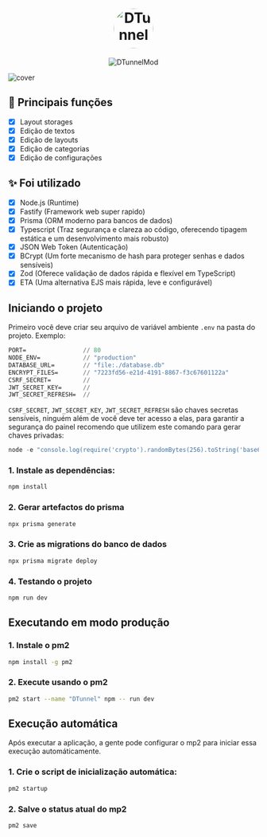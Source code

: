 <h1 align="center">
  <img src="https://i.ibb.co/7SMc2NX/logo.jpg" alt="DTunnel" style="width: 80px; height: 80px; border-radius: 50%;">
</h1>

<p align="center">
 <img src="https://img.shields.io/static/v1?label=DTunnel&message=Mod&color=E51C44&labelColor=0A1033" alt="DTunnelMod" />
</p>

![cover](https://i.ibb.co/0yPYBjy/preview.png)

## :rocket: Principais funções

- [x] Layout storages
- [x] Edição de textos
- [x] Edição de layouts
- [x] Edição de categorias
- [x] Edição de configurações

## ✨ Foi utilizado

- [x] Node.js (Runtime)
- [x] Fastify (Framework web super rapido)
- [x] Prisma (ORM moderno para bancos de dados)
- [x] Typescript (Traz segurança e clareza ao código, oferecendo tipagem estática e um desenvolvimento mais robusto)
- [x] JSON Web Token (Autenticação)
- [x] BCrypt (Um forte mecanismo de hash para proteger senhas e dados sensíveis)
- [x] Zod (Oferece validação de dados rápida e flexível em TypeScript)
- [x] ETA (Uma alternativa EJS mais rápida, leve e configurável)

## Iniciando o projeto

Primeiro você deve criar seu arquivo de variável ambiente `.env` na pasta do projeto.
Exemplo:

```cl
PORT=                // 80
NODE_ENV=            // "production"
DATABASE_URL=        // "file:./database.db"
ENCRYPT_FILES=       // "7223fd56-e21d-4191-8867-f3c67601122a"
CSRF_SECRET=         //
JWT_SECRET_KEY=      //
JWT_SECRET_REFRESH=  //
```

`CSRF_SECRET`, `JWT_SECRET_KEY`, `JWT_SECRET_REFRESH` são chaves secretas sensíveis, ninguém além de você deve ter acesso a elas, para garantir a segurança do painel recomendo que utilizem este comando para gerar chaves privadas:

```js
node -e "console.log(require('crypto').randomBytes(256).toString('base64'));"
```

### 1. Instale as dependências:

```bash
npm install
```

### 2. Gerar artefactos do prisma

```bash
npx prisma generate
```

### 3. Crie as migrations do banco de dados

```bash
npx prisma migrate deploy
```

### 4. Testando o projeto

```bash
npm run dev
```
## Executando em modo produção
### 1. Instale o pm2
```bash
npm install -g pm2
```

### 2. Execute usando o pm2
```bash
pm2 start --name "DTunnel" npm -- run dev
```
## Execução automática
Após executar a aplicação, a gente pode configurar o mp2 para iniciar essa execução automáticamente.
### 1. Crie o script de inicialização automática:
```bash
pm2 startup
```

### 2. Salve o status atual do mp2
```bash
pm2 save
```
<br />
